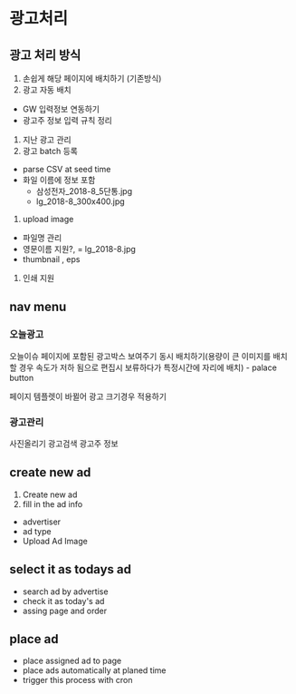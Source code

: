 # 광고처리

## 광고 처리 방식

1. 손쉽게 해당 페이지에 배치하기 (기존방식)
1. 광고 자동 배치
  - GW 입력정보 연동하기
  - 광고주 정보 입력 규칙 정리
1. 지난 광고 관리
1. 광고 batch 등록
  - parse CSV at seed time
  - 화일 이름에 정보 포함
    - 삼성전자_2018-8_5단통.jpg
    - lg_2018-8_300x400.jpg

1. upload image
  - 파일명 관리
  - 영문이름 지원?,
    = lg_2018-8.jpg
  - thumbnail , eps

1. 인쇄 지원



## nav menu

### 오늘광고
  오늘이슈 페이지에 포함된 광고박스 보여주기
  동시 배치하기(용량이 큰 이미지를 배치할 경우 속도가 저하 됨으로 편집시 보류하다가 특정시간에 자리에 배치)
    - palace button

  페이지 템플렛이 바뀔어 광고 크기경우 적용하기

### 광고관리
  사진올리기
  광고검색
  광고주 정보


## create new ad

1. Create new ad
1. fill in the ad info

- advertiser
- ad type
- Upload Ad Image

## select it as todays ad

- search ad by advertise
- check it as today's ad
- assing page and order

## place ad

- place assigned ad to page
- place ads automatically at planed time
- trigger this process with cron
